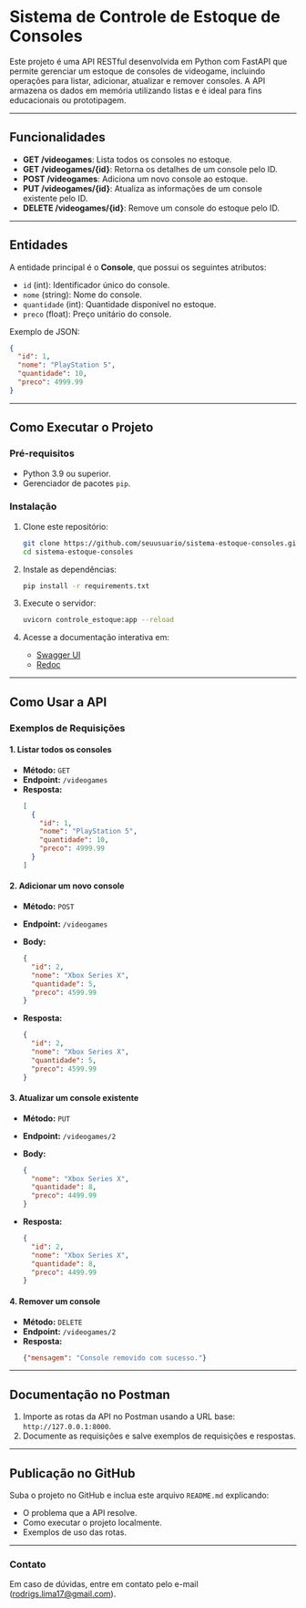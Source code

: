# Sistema de Controle de Estoque de Consoles

Este projeto é uma API RESTful desenvolvida em Python com FastAPI que permite gerenciar um estoque de consoles de videogame, incluindo operações para listar, adicionar, atualizar e remover consoles. A API armazena os dados em memória utilizando listas e é ideal para fins educacionais ou prototipagem.

---

## **Funcionalidades**

- **GET /videogames**: Lista todos os consoles no estoque.
- **GET /videogames/{id}**: Retorna os detalhes de um console pelo ID.
- **POST /videogames**: Adiciona um novo console ao estoque.
- **PUT /videogames/{id}**: Atualiza as informações de um console existente pelo ID.
- **DELETE /videogames/{id}**: Remove um console do estoque pelo ID.

---

## **Entidades**

A entidade principal é o **Console**, que possui os seguintes atributos:

- `id` (int): Identificador único do console.
- `nome` (string): Nome do console.
- `quantidade` (int): Quantidade disponível no estoque.
- `preco` (float): Preço unitário do console.

Exemplo de JSON:
```json
{
  "id": 1,
  "nome": "PlayStation 5",
  "quantidade": 10,
  "preco": 4999.99
}
```

---

## **Como Executar o Projeto**

### Pré-requisitos

- Python 3.9 ou superior.
- Gerenciador de pacotes `pip`.

### Instalação

1. Clone este repositório:
   ```bash
   git clone https://github.com/seuusuario/sistema-estoque-consoles.git
   cd sistema-estoque-consoles
   ```

2. Instale as dependências:
   ```bash
   pip install -r requirements.txt
   ```

3. Execute o servidor:
   ```bash
   uvicorn controle_estoque:app --reload
   ```

4. Acesse a documentação interativa em:
   - [Swagger UI](http://127.0.0.1:8000/docs)
   - [Redoc](http://127.0.0.1:8000/redoc)

---

## **Como Usar a API**

### Exemplos de Requisições

#### **1. Listar todos os consoles**
- **Método:** `GET`
- **Endpoint:** `/videogames`
- **Resposta:**
  ```json
  [
    {
      "id": 1,
      "nome": "PlayStation 5",
      "quantidade": 10,
      "preco": 4999.99
    }
  ]
  ```

#### **2. Adicionar um novo console**
- **Método:** `POST`
- **Endpoint:** `/videogames`
- **Body:**
  ```json
  {
    "id": 2,
    "nome": "Xbox Series X",
    "quantidade": 5,
    "preco": 4599.99
  }
  ```

- **Resposta:**
  ```json
  {
    "id": 2,
    "nome": "Xbox Series X",
    "quantidade": 5,
    "preco": 4599.99
  }
  ```

#### **3. Atualizar um console existente**
- **Método:** `PUT`
- **Endpoint:** `/videogames/2`
- **Body:**
  ```json
  {
    "nome": "Xbox Series X",
    "quantidade": 8,
    "preco": 4499.99
  }
  ```

- **Resposta:**
  ```json
  {
    "id": 2,
    "nome": "Xbox Series X",
    "quantidade": 8,
    "preco": 4499.99
  }
  ```

#### **4. Remover um console**
- **Método:** `DELETE`
- **Endpoint:** `/videogames/2`
- **Resposta:**
  ```json
  {"mensagem": "Console removido com sucesso."}
  ```

---

## **Documentação no Postman**

1. Importe as rotas da API no Postman usando a URL base: `http://127.0.0.1:8000`.
2. Documente as requisições e salve exemplos de requisições e respostas.

---

## **Publicação no GitHub**

Suba o projeto no GitHub e inclua este arquivo `README.md` explicando:
- O problema que a API resolve.
- Como executar o projeto localmente.
- Exemplos de uso das rotas.

---

### **Contato**
Em caso de dúvidas, entre em contato pelo e-mail (rodrigs.lima17@gmail.com).


